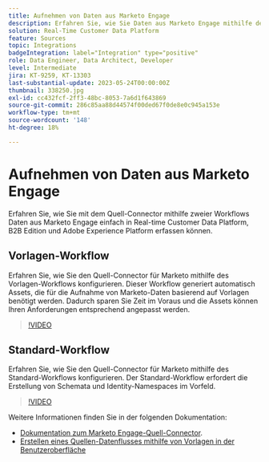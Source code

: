 ```yaml
---
title: Aufnehmen von Daten aus Marketo Engage
description: Erfahren Sie, wie Sie Daten aus Marketo Engage mithilfe des Quell-Connectors unter Verwendung der Standard- und Vorlagen-Workflows aufnehmen.
solution: Real-Time Customer Data Platform
feature: Sources
topic: Integrations
badgeIntegration: label="Integration" type="positive"
role: Data Engineer, Data Architect, Developer
level: Intermediate
jira: KT-9259, KT-13303
last-substantial-update: 2023-05-24T00:00:00Z
thumbnail: 338250.jpg
exl-id: cc432fcf-2ff3-48bc-8053-7a6d1f643869
source-git-commit: 286c85aa88d44574f00ded67f0de8e0c945a153e
workflow-type: tm+mt
source-wordcount: '148'
ht-degree: 18%

---
```


# Aufnehmen von Daten aus Marketo Engage

Erfahren Sie, wie Sie mit dem Quell-Connector mithilfe zweier Workflows Daten aus Marketo Engage einfach in Real-time Customer Data Platform, B2B Edition und Adobe Experience Platform erfassen können.

## Vorlagen-Workflow

Erfahren Sie, wie Sie den Quell-Connector für Marketo mithilfe des Vorlagen-Workflows konfigurieren. Dieser Workflow generiert automatisch Assets, die für die Aufnahme von Marketo-Daten basierend auf Vorlagen benötigt werden. Dadurch sparen Sie Zeit im Voraus und die Assets können Ihren Anforderungen entsprechend angepasst werden.

>[!VIDEO](https://video.tv.adobe.com/v/3419550?learn=on&enablevpops)

## Standard-Workflow

Erfahren Sie, wie Sie den Quell-Connector für Marketo mithilfe des Standard-Workflows konfigurieren. Der Standard-Workflow erfordert die Erstellung von Schemata und Identity-Namespaces im Vorfeld.

>[!VIDEO](https://video.tv.adobe.com/v/338250?learn=on&enablevpops)

Weitere Informationen finden Sie in der folgenden Dokumentation:
* [Dokumentation zum Marketo Engage-Quell-Connector](https://experienceleague.adobe.com/docs/experience-platform/sources/connectors/adobe-applications/marketo/marketo.html).
* [Erstellen eines Quellen-Datenflusses mithilfe von Vorlagen in der Benutzeroberfläche](https://experienceleague.adobe.com/docs/experience-platform/sources/ui-tutorials/templates.html#)
